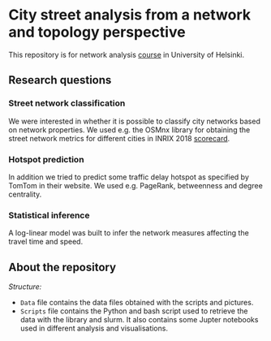 # City street analysis from a network and topology perspective

This repository is for network analysis [course](https://courses.helsinki.fi/fi/data16001/) in University of Helsinki.

## Research questions

### Street network classification
We were interested in whether it is possible to classify city networks based on network properties. We used e.g. the OSMnx library for obtaining the street network metrics for different cities in INRIX 2018 [scorecard](http://inrix.com/scorecard/).

### Hotspot prediction
In addition we tried to predict some traffic delay hotspot as specified by TomTom in their website. We used e.g. PageRank, betweenness and degree centrality.

### Statistical inference
A log-linear model was built to infer the network measures affecting the travel time and speed.

## About the repository

*Structure:*

* `Data` file contains the data files obtained with the scripts and pictures.
* `Scripts` file contains the Python and bash script used to retrieve the data with the library and slurm. It also contains some Jupter notebooks used in different analysis and visualisations.
